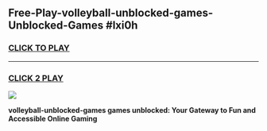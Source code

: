 
## Free-Play-volleyball-unblocked-games-Unblocked-Games #lxi0h
<h3>
<a href="https://news.freeplayer.one?title=volleyball-unblocked-games&ref=8M">CLICK TO PLAY</a></h3>
<hr>

<h3>
<a href="https://news.freeplayer.one?title=volleyball-unblocked-games&ref=8M">CLICK 2 PLAY</a>
  
</h3>

<a href="https://news.freeplayer.one?title=volleyball-unblocked-games&ref=8M"><img src="https://clearcache.store/games.png"></a>


**volleyball-unblocked-games games unblocked: Your Gateway to Fun and Accessible Online Gaming**
